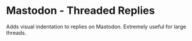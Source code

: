 # Mastodon - Threaded Replies

Adds visual indentation to replies on Mastodon. Extremely useful
for large threads.
